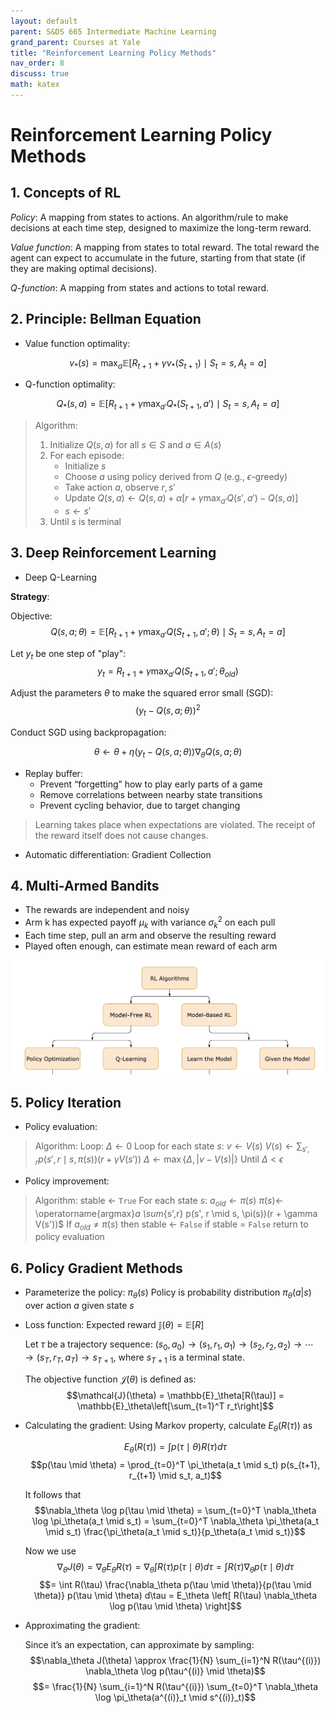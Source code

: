 ```yaml
---
layout: default
parent: S&DS 665 Intermediate Machine Learning
grand_parent: Courses at Yale
title: "Reinforcement Learning Policy Methods"
nav_order: 8
discuss: true
math: katex
---
```


# Reinforcement Learning Policy Methods

## 1. Concepts of RL

*Policy*: A mapping from states to actions. An algorithm/rule to make decisions at each time step, designed to maximize the long-term
reward.

*Value function*: A mapping from states to total reward. The total reward the agent can expect to accumulate in the future, starting from that state (if they are making optimal decisions).

*Q-function*: A mapping from states and actions to total reward.

## 2. Principle: Bellman Equation

- Value function optimality:

$$v_*(s) = \max_a \mathbb{E}[R_{t+1} + \gamma v_*(S_{t+1}) \mid S_t = s, A_t = a]$$

- Q-function optimality:

$$Q_*(s,a) = \mathbb{E}[R_{t+1} + \gamma \max_{a'} Q_*(S_{t+1}, a') \mid S_t = s, A_t = a]$$

> Algorithm:
> 1. Initialize $Q(s,a)$ for all $s\in S$ and $a\in A(s)$
> 2. For each episode:
>    - Initialize $s$
>    - Choose $a$ using policy derived from $Q$ (e.g., $\epsilon$-greedy)
>    - Take action $a$, observe $r, s'$
>    - Update $Q(s,a) \leftarrow Q(s,a) + \alpha [r + \gamma \max_{a'} Q(s', a') - Q(s,a)]$
>    - $s \leftarrow s'$
> 3. Until $s$ is terminal

## 3. Deep Reinforcement Learning

- Deep Q-Learning

**Strategy**:

Objective:
$$Q(s, a; \theta) = \mathbb{E}[R_{t+1} + \gamma \max_{a'} Q(S_{t+1}, a'; \theta) \mid S_t = s, A_t = a]$$

Let $y_t$ be one step of "play":
$$y_t = R_{t+1} + \gamma \max_{a'} Q(S_{t+1}, a'; \theta_{old})$$

Adjust the parameters $\theta$ to make the squared error small (SGD):
$$(y_t - Q(s, a; \theta))^2$$

Conduct SGD using backpropagation:

$$\theta \leftarrow \theta + \eta (y_t - Q(s,a;\theta)) \nabla_\theta Q(s,a;\theta)$$

- Replay buffer:
    - Prevent “forgetting” how to play early parts of a game
    - Remove correlations between nearby state transitions
    - Prevent cycling behavior, due to target changing

> Learning takes place when expectations are violated. The receipt of the reward itself does not cause changes.

- Automatic differentiation: Gradient Collection

## 4. Multi-Armed Bandits

- The rewards are independent and noisy
- Arm k has expected payoff $\mu_k$ with variance $\sigma^2_k$ on each pull
- Each time step, pull an arm and observe the resulting reward
- Played often enough, can estimate mean reward of each arm

![alt text](image-7.png)

## 5. Policy Iteration

- Policy evaluation:

> Algorithm:
> Loop:
>   $\Delta \leftarrow 0$
>   Loop for each state $s$:
>     $v \leftarrow V(s)$
>     $V(s) \leftarrow \sum_{s',r} p(s', r \mid s, \pi(s))(r + \gamma V(s'))$
>     $\Delta \leftarrow \max\{\Delta, \lvert v - V(s) \rvert\}$
>   Until $\Delta < \epsilon$


- Policy improvement:

> Algorithm:
> stable $\leftarrow$ $\texttt{True}$
> For each state $s$:
>   $a_{old} \leftarrow \pi(s)$
>   $\pi(s) \leftarrow$ \operatorname{argmax}_a \sum_{s',r} p(s', r \mid s, \pi(s))(r + \gamma V(s'))$
>   If $a_{old} \neq \pi(s)$ then stable $\leftarrow$ $\texttt{False}$
> if stable = $\texttt{False}$ return to policy evaluation

## 6. Policy Gradient Methods

- Parameterize the policy: $\pi_\theta(s)$ 
    Policy is probability distribution $\pi_\theta(a \vert s)$ over action $a$ given state $s$

- Loss function: Expected reward $\mathbb{J}(\theta) = \mathbb{E}[R]$

    Let $\tau$ be a trajectory sequence: 
    $(s_0,a_0) \rightarrow (s_1,r_1,a_1) \rightarrow (s_2,r_2,a_2) \rightarrow \cdots \rightarrow (s_T,r_T,a_T) \rightarrow s_{T+1}$, where $s_{T+1}$ is a terminal state.

    The objective function $\mathcal{J}(\theta)$ is defined as:
    $$\mathcal{J}(\theta) = \mathbb{E}_\theta[R(\tau)] = \mathbb{E}_\theta\left[\sum_{t=1}^T r_t\right]$$


- Calculating the gradient:
    Using Markov property, calculate $E_\theta(R(\tau))$ as

    $$E_\theta(R(\tau)) = \int p(\tau \mid \theta) R(\tau) d\tau$$
    $$p(\tau \mid \theta) = \prod_{t=0}^T \pi_\theta(a_t \mid s_t) p(s_{t+1}, r_{t+1} \mid s_t, a_t)$$

    It follows that
    $$\nabla_\theta \log p(\tau \mid \theta) = \sum_{t=0}^T \nabla_\theta \log \pi_\theta(a_t \mid s_t) = \sum_{t=0}^T \nabla_\theta \pi_\theta(a_t \mid s_t) \frac{\pi_\theta(a_t \mid s_t)}{p_\theta(a_t \mid s_t)}$$

    Now we use
    $$\nabla_\theta J(\theta) = \nabla_\theta E_\theta R(\tau) = \nabla_\theta \int R(\tau) p(\tau \mid \theta) d\tau = \int R(\tau) \nabla_\theta p(\tau \mid \theta) d\tau$$
    $$= \int R(\tau) \frac{\nabla_\theta p(\tau \mid \theta)}{p(\tau \mid \theta)} p(\tau \mid \theta) d\tau = E_\theta \left[ R(\tau) \nabla_\theta \log p(\tau \mid \theta) \right]$$

- Approximating the gradient:

    Since it’s an expectation, can approximate by sampling:
    $$\nabla_\theta J(\theta) \approx \frac{1}{N} \sum_{i=1}^N R(\tau^{(i)}) \nabla_\theta \log p(\tau^{(i)} \mid \theta)$$
    $$= \frac{1}{N} \sum_{i=1}^N R(\tau^{(i)}) \sum_{t=0}^T \nabla_\theta \log \pi_\theta(a^{(i)}_t \mid s^{(i)}_t)$$


